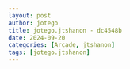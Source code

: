 ```yaml
---
layout: post
author: jotego
title: jotego.jtshanon - dc4548b
date: 2024-09-20
categories: [Arcade, jtshanon]
tags: [jotego.jtshanon]
---
```


